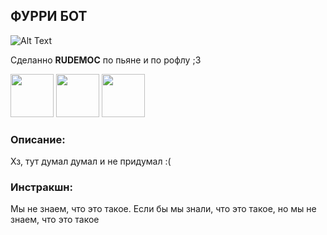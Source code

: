 ## ФУРРИ БОТ
![Alt Text](https://media1.tenor.com/m/ogzEZSxjKk0AAAAC/loona-furry.gif)

Сделанно <b>RUDEMOC</b> по пьяне и по рофлу ;3

[<img src="https://media1.tenor.com/m/5xrhtEGvLsgAAAAC/telegram-gif.gif" width="69"/>](https://t.me/rudemochan)
[<img src="https://img.ngfiles.com/wiki/uploads/968000/iu_968880_1.gif" width="69"/>](https://uosio.newgrounds.com/)
[<img src="https://media1.tenor.com/m/QMA2IhoAaE0AAAAC/multiversx-x-twitter.gif" width="69"/>](https://x.com/rudemoc_fv?s=09)

### Описание:
Хз, тут думал думал и не придумал :(


### Инстракшн:
Мы не знаем, что это такое. Если бы мы знали, что это такое, но мы не знаем, что это такое
